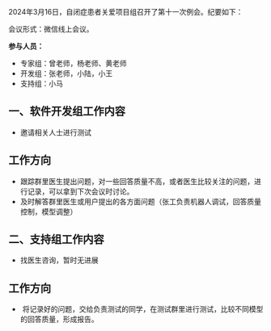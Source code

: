 2024年3月16日，自闭症患者关爱项目组召开了第十一次例会。纪要如下：

会议形式：微信线上会议。

**参与人员：**

- 专家组：曾老师，杨老师、黄老师
- 开发组：张老师，小陆，小王
- 支持组：小马

## 一、软件开发组工作内容
* 邀请相关人士进行测试

## 工作方向

* 跟踪群里医生提出问题，对一些回答质量不高，或者医生比较关注的问题，进行记录，可以拿到下次会议时讨论。
* 及时解答群里医生或用户提出的各方面问题（张工负责机器人调试，回答质量控制，模型调整）

## 二、支持组工作内容
* 找医生咨询，暂时无进展

## 工作方向
*  将记录好的问题，交给负责测试的同学，在测试群里进行测试，比较不同模型的回答质量，形成报告。



